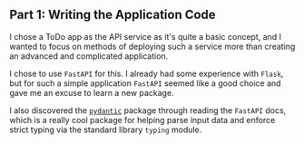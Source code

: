 Part 1: Writing the Application Code
------------------------------------

I chose a ToDo app as the API service as it's quite a basic concept, and I wanted to
focus on methods of deploying such a service more than creating an advanced and 
complicated application.

I chose to use `FastAPI` for this. I already had some experience with `Flask`, but for such
a simple application `FastAPI` seemed like a good choice and gave me an excuse to learn a 
new package.

I also discovered the [`pydantic`](https://pydantic-docs.helpmanual.io/) package through 
reading the `FastAPI` docs, which is a really cool package for helping parse input data 
and enforce strict typing via the standard library `typing` module.